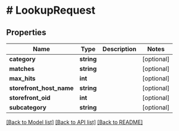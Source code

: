 # # LookupRequest

## Properties

Name | Type | Description | Notes
------------ | ------------- | ------------- | -------------
**category** | **string** |  | [optional]
**matches** | **string** |  | [optional]
**max_hits** | **int** |  | [optional]
**storefront_host_name** | **string** |  | [optional]
**storefront_oid** | **int** |  | [optional]
**subcategory** | **string** |  | [optional]

[[Back to Model list]](../../README.md#models) [[Back to API list]](../../README.md#endpoints) [[Back to README]](../../README.md)
